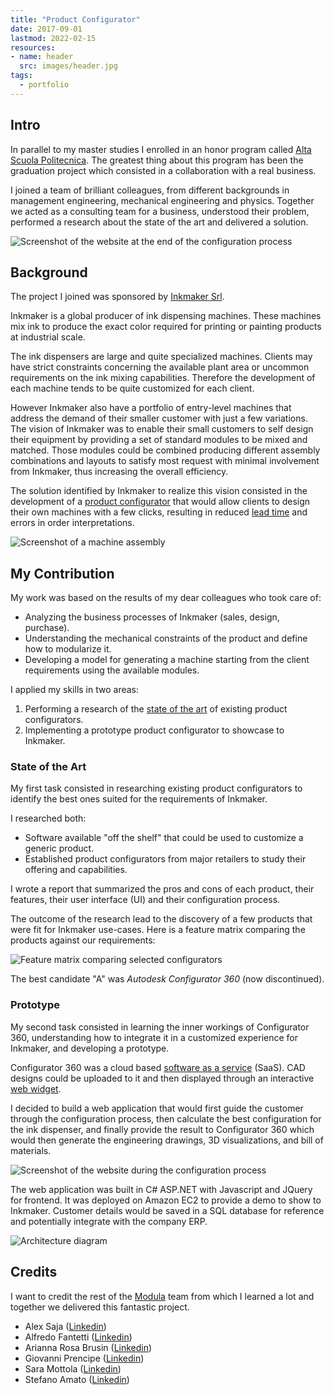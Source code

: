 ```yaml
---
title: "Product Configurator"
date: 2017-09-01
lastmod: 2022-02-15
resources:
- name: header
  src: images/header.jpg
tags:
  - portfolio
---
```


## Intro

In parallel to my master studies I enrolled in an honor program called [Alta Scuola Politecnica](https://www.asp-poli.it/). The greatest thing about this program has been the graduation project which consisted in a collaboration with a real business.

I joined a team of brilliant colleagues, from different backgrounds in management engineering, mechanical engineering and physics. Together we acted as a consulting team for a business, understood their problem, performed a research about the state of the art and delivered a solution.

![Screenshot of the website at the end of the configuration process](images/configurator.png)

## Background

The project I joined was sponsored by [Inkmaker Srl](https://www.inkmaker.com/).

Inkmaker is a global producer of ink dispensing machines. These machines mix ink to produce the exact color required for printing or painting products at industrial scale.

The ink dispensers are large and quite specialized machines. Clients may have strict constraints concerning the available plant area or uncommon requirements on the ink mixing capabilities. Therefore the development of each machine tends to be quite customized for each client.

However Inkmaker also have a portfolio of entry-level machines that address the demand of their smaller customer with just a few variations. The vision of Inkmaker was to enable their small customers to self design their equipment by providing a set of standard modules to be mixed and matched. Those modules could be combined producing different assembly combinations and layouts to satisfy most request with minimal involvement from Inkmaker, thus increasing the overall efficiency.

The solution identified by Inkmaker to realize this vision consisted in the development of a [product configurator](https://en.wikipedia.org/wiki/Configurator) that would allow clients to design their own machines with a few clicks, resulting in reduced [lead time](https://en.wikipedia.org/wiki/Lead_time) and errors in order interpretations.

![Screenshot of a machine assembly](images/inventor.png)

## My Contribution

My work was based on the results of my dear colleagues who took care of:
- Analyzing the business processes of Inkmaker (sales, design, purchase).
- Understanding the mechanical constraints of the product and define how to modularize it.
- Developing a model for generating a machine starting from the client requirements using the available modules.

I applied my skills in two areas:
1. Performing a research of the [state of the art](https://en.wikipedia.org/wiki/State_of_the_art) of existing product configurators.
2. Implementing a prototype product configurator to showcase to Inkmaker.

### State of the Art

My first task consisted in researching existing product configurators  to identify the best ones suited for the requirements of Inkmaker.

 I researched both:
- Software available "off the shelf" that could be used to customize a generic product.
- Established product configurators from major retailers to study their offering and capabilities.

I wrote a report that summarized the pros and cons of each product, their features, their user interface (UI) and their configuration process.

The outcome of the research lead to the discovery of a few products that were fit for Inkmaker use-cases. Here is a feature matrix comparing the products against our requirements:

![Feature matrix comparing selected configurators](images/feature_matrix.png)

The best candidate "A" was *Autodesk Configurator 360* (now discontinued).

### Prototype

My second task consisted in learning the inner workings of Configurator 360, understanding how to integrate it in a customized experience for Inkmaker, and developing a prototype.

Configurator 360 was a cloud based [software as a service](https://en.wikipedia.org/wiki/Software_as_a_service) (SaaS). CAD designs could be uploaded to it and then displayed through an interactive [web widget](https://en.wikipedia.org/wiki/Web_widget).

I decided to build a web application that would first guide the customer through the configuration process, then calculate the best configuration for the ink dispenser, and finally provide the result to Configurator 360 which would then generate the engineering drawings, 3D visualizations, and bill of materials.

![Screenshot of the website during the configuration process](images/requirements.png)

The web application was built in C# ASP.NET with Javascript and JQuery for frontend. It was deployed on Amazon EC2 to provide a demo to show to Inkmaker. Customer details would be saved in a SQL database for reference and potentially integrate with the company ERP.

![Architecture diagram](images/architecture.png)

## Credits

I want to credit the rest of the [Modula](https://www.asp-poli.it/projects/modula-web-configurator-for-automatic-dispensing-system/) team from which I learned a lot and together we delivered this fantastic project.

- Alex Saja ([Linkedin](https://www.linkedin.com/in/alexsaja/))
- Alfredo Fantetti ([Linkedin](https://www.linkedin.com/in/alfredo-fantetti-4722bbb7/))
- Arianna Rosa Brusin ([Linkedin](https://www.linkedin.com/in/arianna-rosa-brusin/))
- Giovanni Prencipe ([Linkedin](https://www.linkedin.com/in/giovanni-prencipe-926a7311b/))
- Sara Mottola ([Linkedin](https://www.linkedin.com/in/saramottola/))
- Stefano Amato ([Linkedin](https://www.linkedin.com/in/stefanoamato93/))
